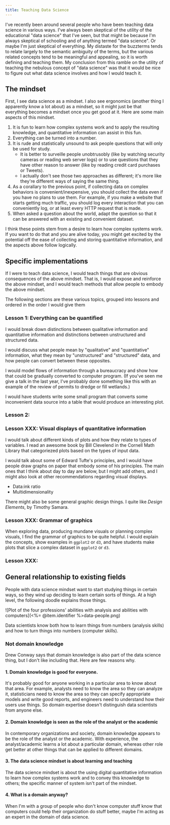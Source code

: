 ```yaml
---
title: Teaching Data Science
---
```

I've recently been around several people who have been teaching data science in
various ways. I've always been skeptical of the utility of the educational
"data science" that I've seen, but that might be because I'm always skeptical
of schooling and of anything termed "data science". Or maybe I'm just skeptical
of everything. My distaste for the buzzterms tends to relate largely to the
semantic ambiguity of the terms, but the various related concepts tend to be
meaningful and appealing, so it is worth defining and teaching them. My
conclusion from this ramble on the utility of teaching the nebulous concept of
"data science" was that it would be nice to figure out what data science
involves and how I would teach it.

## The mindset
First, I see data science as a mindset. I also see ergonomics (another thing
I apparently know a lot about) as a mindset, so it might just be that everything
becomes a mindset once you get good at it. Here are some main aspects of this
mindset.

1. It is fun to learn how complex systems work and to apply the resulting
    knowledge, and quantitative information can assist in this fun.
2. Everything can be turned into a number.
3. It is rude and statistically unsound to ask people questions that will only
    be used for study.
    * It is better to surveille people unobtrusobly (like by watching security
        cameras or reading web server logs) or to use questions that they have
        other reason to answer (like by reading credit card purchases or
        Tweets).
    * I actually don't see those two approaches as different; it's more like
        they're different ways of saying the same thing.
4. As a corallary to the previous point, if collecting data on complex behaviors
    is convenient/inexpensive, you should collect the data even if you have no
    plans to use them. For example, if you make a website that starts getting
    much traffic, you should log every interaction that you can conveniently
    log, or at least every HTTP request that is made.
5. When asked a question about the world, adapt the question so that it can be
    answered with an existing and convenient dataset.

I think these points stem from a desire to learn how complex systems work.
If you want to do that and you are alive today, you might get excited by the
potential off the ease of collecting and storing quantitative information,
and the aspects above follow logically.

## Specific implementations
If I were to teach data science, I would teach things that are obvious
consequences of the above mindset. That is, I would expose and reinforce
the above mindset, and I would teach methods that allow people to embody
the above mindset.

The following sections are these various topics, grouped into lessons
and ordered in the order I would give them

### Lesson 1: Everything can be quantified
I would break down distinctions between qualitative information and
quantitative information and distinctions between unstructured and structured
data.

I would discuss what people mean by "qualitative" and "quantitative"
information, what they mean by "unstructured" and "structured" data, and how
people can convert between these opposites.

I would model flows of information through a bureaucracy and show
how that could be gradually converted to computer program. (If you've
seen me give a talk in the last year, I've probably done something like
this with an example of the review of permits to dredge or fill wetlands.)

I would have students write some small program that converts some
inconvenient data source into a table that would produce an interesting
plot.

### Lesson 2: 



### Lesson XXX: Visual displays of quantitative information
I would talk about different kinds of plots and how they relate to types
of variables. I read an awesome book by Bill Clevelend in the Cornell
Math Library that categoriezed plots based on the types of input data.

I would talk about some of Edward Tufte's principles, and I would have
people draw graphs on paper that embody some of his principles. The main
ones that I think about day to day are below, but I might add others, and
I might also look at other recommendations regarding visual displays.

* Data:ink ratio
* Multidimensionality

There might also be some general graphic design things. I quite like
*Design Elements*, by Timothy Samara.

### Lesson XXX: Grammar of graphics
When exploring data, producing mundane visuals or planning complex visuals,
I find the grammar of graphics to be quite helpful. I would explain the
concepts, show examples in `ggplot2` or `d3`, and have students make plots
that slice a complex dataset in `ggplot2` or `d3`.

### Lesson XXX: 

## General relationship to existing fields
People with data science mindset want to start studying things in certain
ways, so they wind up deciding to learn certain sorts of things. At a high
level, the following doodle explains those things.

![Plot of the four professions' abilities with analysis and abilities with computers](<%= @item.identifier %>data-people.png)

Data scientists know both how to learn things from numbers (analysis skills)
and how to turn things into numbers (computer skills).

### Not domain knowledge
Drew Conway says that domain knowledge is also part of the data science thing,
but I don't like including that. Here are few reasons why.

#### 1. Domain knowledge is good for everyone.
It's probably good for anyone working in a particular area to know about
that area. For example, analysts need to know the area so they can analyze
it, statisticians need to know the area so they can specify appropriate
models and write good reports, and engineers need to understand how their
users use things. So domain expertise doesn't distinguish data scientists
from anyone else.

#### 2. Domain knowledge is seen as the role of the analyst or the academic
In contemporary organizations and society, domain knowledge appears to be
the role of the analyst or the academic. With experience, the
analyst/academic learns a lot about a particular domain, whereas other role
get better at other things that can be applied to different domains.

#### 3. The data science mindset is about learning and teaching
The data science mindset is about the using digital quantitative
information to learn how complex systems work and to convey this
knowledge to others; the specific manner of system isn't part of the
mindset.

#### 4. What is a domain anyway?
When I'm with a group of people who don't know computer stuff know that
computers could help their organization do stuff better, maybe I'm acting
as an expert in the domain of data science.

